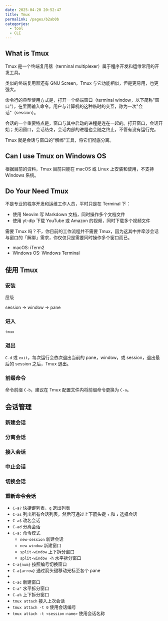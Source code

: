 ```yaml
---
date: 2025-04-20 20:52:47
title: Tmux
permalink: /pages/b2ab0b
categories:
  - tool
  - CLI
---
```


## What is Tmux

Tmux 是一个终端复用器（terminal multiplexer）属于程序开发和运维常用的开发工具。

类似的终端复用器还有 GNU Screen。Tmux 与它功能相似，但是更易用，也更强大。

命令行的典型使用方式是，打开一个终端窗口（terminal window，以下简称"窗口"），在里面输入命令。用户与计算机的这种临时的交互，称为一次"会话"（session）。

会话的一个重要特点是，窗口与其中启动的进程是连在一起的。打开窗口，会话开始；关闭窗口，会话结束，会话内部的进程也会随之终止，不管有没有运行完。

Tmux 就是会话与窗口的"解绑"工具，将它们彻底分离。

## Can I use Tmux on Windows OS

根据目前的资料，Tmux 目前只能在 macOS 或 Linux 上安装和使用，不支持 Windows 系统。

## Do Your Need Tmux

不是专业的程序开发和运维工作人员，平时只是在 Terminal 下：

- 使用 Neovim 写 Markdown 文档，同时操作多个文档文件
- 使用 yt-dlp 下载 YouTube 或 Amazon 的视频，同时下载多个视频文件

需要 Tmux 吗？不，你目前的工作流程并不需要 Tmux，因为这其中并牵涉会话与窗口的「解绑」需求，你仅仅只是需要同时操作多个窗口而已。

- macOS: iTerm2
- Windows OS: Windows Terminal

## 使用 Tmux

### 安装

层级

session → window → pane

### 进入

`tmux`

### 退出

`C-d` 或 `exit`，每次运行会依次退出当前的 pane，window，或 session，退出最后的 session 之后，Tmux 退出。

### 前缀命令

命令前缀 `C-b`，建议在 Tmux 配置文件内将前缀命令更换为 `C-a`。

## 会话管理

### 新建会话

### 分离会话

### 接入会话

### 中止会话

### 切换会话

### 重新命令会话

- `C-a?` 快捷键列表，`q` 退出列表
- `C-as` 列出所有会话列表，然后可通过上下箭头键 `↑` 和 `↓` 选择会话
- `C-a$` 改名会话
- `C-ad` 分离会话
- `C-a:` 命令模式
  - `new-session` 新建会话
  - `new-window` 新建窗口
  - `split-window` 上下拆分窗口
  - `split-window -h` 水平拆分窗口
- `C-a{num}` 按照编号切换窗口
- `C-a{arrow}` 通过箭头键移动光标至各个 pane
-
- `C-ac` 新建窗口
- `C-a"` 水平拆分窗口
- `C-a%` 上下拆分窗口
- `tmux attach` 接入上次会话
- `tmux attach -t 0` 使用会话编号
- `tmux attach -t <session-name>` 使用会话名称
